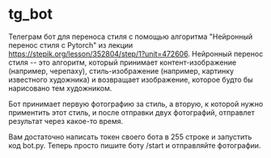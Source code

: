 # tg_bot

Телеграм бот для переноса стиля с помощью алгоритма "Нейронный перенос стиля с Pytorch" из лекции https://stepik.org/lesson/352804/step/1?unit=472606.
Нейронный перенос стиля -- это алгоритм, который принимает контент-изображение (например, черепаху), стиль-изображение (например, картинку известного художника) и возвращает изображение, которое будто бы нарисовано тем художником.

Бот принимает первую фотографию за стиль, а вторую, к которой нужно приментить этот стиль, и после отправки двух фотографий, отправлет результат через какое-то время.

Вам достаточно написать токен своего бота в 255 строке и запустить код bot.py. Теперь просто пишите боту /start и отправляйте фотографии.
